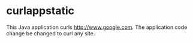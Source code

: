 # curlappstatic
This Java application curls http://www.google.com. The application code change be changed to curl any site.

